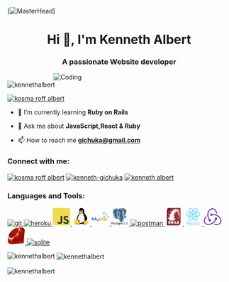 [![MasterHead](https://media0.giphy.com/media/RbDKaczqWovIugyJmW/giphy.gif?cid=790b7611d0441f5d4df794f12d6c199f41bb78f7e3aae6a5&rid=giphy.gif&ct=g)]



<h1 align="center">Hi 👋, I'm Kenneth Albert</h1>
<h3 align="center">A passionate Website developer</h3>
<img align="right" alt="Coding" width="400" src="https://raw.githubusercontent.com/gist/patevs/b007a0e98fb216438d4cbf559fac4166/raw/88f20c9d749d756be63f22b09f3c4ac570bc5101/programming.gif">

<p align="left"> <img src="https://komarev.com/ghpvc/?username=kennethalbert&label=Profile%20views&color=0e75b6&style=flat" alt="kennethalbert" /> </p>

<p align="left"> <a href="https://twitter.com/kosma roff albert" target="blank"><img src="https://img.shields.io/twitter/follow/kosma roff albert?logo=twitter&style=for-the-badge" alt="kosma roff albert" /></a> </p>

- 🌱 I’m currently learning **Ruby on Rails**

- 💬 Ask me about **JavaScript,React & Ruby**

- 📫 How to reach me **gichuka@gmail.com**

<h3 align="left">Connect with me:</h3>
<p align="left">
<a href="https://twitter.com/@RoffAlbert" target="blank"><img align="center" src="https://raw.githubusercontent.com/rahuldkjain/github-profile-readme-generator/master/src/images/icons/Social/twitter.svg" alt="kosma roff albert" height="30" width="40" /></a>
<a href="https://linkedin.com/in/kenneth-gichuka" target="blank"><img align="center" src="https://raw.githubusercontent.com/rahuldkjain/github-profile-readme-generator/master/src/images/icons/Social/linked-in-alt.svg" alt="kenneth-gichuka" height="30" width="40" /></a>
<a href="https://fb.com/Kenneth Albert" target="blank"><img align="center" src="https://raw.githubusercontent.com/rahuldkjain/github-profile-readme-generator/master/src/images/icons/Social/facebook.svg" alt="kenneth albert" height="30" width="40" /></a>
</p>

<h3 align="left">Languages and Tools:</h3>
<p align="left"> <a href="https://git-scm.com/" target="_blank" rel="noreferrer"> <img src="https://www.vectorlogo.zone/logos/git-scm/git-scm-icon.svg" alt="git" width="40" height="40"/> </a> <a href="https://heroku.com" target="_blank" rel="noreferrer"> <img src="https://www.vectorlogo.zone/logos/heroku/heroku-icon.svg" alt="heroku" width="40" height="40"/> </a> <a href="https://developer.mozilla.org/en-US/docs/Web/JavaScript" target="_blank" rel="noreferrer"> <img src="https://raw.githubusercontent.com/devicons/devicon/master/icons/javascript/javascript-original.svg" alt="javascript" width="40" height="40"/> </a> <a href="https://www.linux.org/" target="_blank" rel="noreferrer"> <img src="https://raw.githubusercontent.com/devicons/devicon/master/icons/linux/linux-original.svg" alt="linux" width="40" height="40"/> </a> <a href="https://www.mysql.com/" target="_blank" rel="noreferrer"> <img src="https://raw.githubusercontent.com/devicons/devicon/master/icons/mysql/mysql-original-wordmark.svg" alt="mysql" width="40" height="40"/> </a> <a href="https://www.postgresql.org" target="_blank" rel="noreferrer"> <img src="https://raw.githubusercontent.com/devicons/devicon/master/icons/postgresql/postgresql-original-wordmark.svg" alt="postgresql" width="40" height="40"/> </a> <a href="https://postman.com" target="_blank" rel="noreferrer"> <img src="https://www.vectorlogo.zone/logos/getpostman/getpostman-icon.svg" alt="postman" width="40" height="40"/> </a> <a href="https://rubyonrails.org" target="_blank" rel="noreferrer"> <img src="https://raw.githubusercontent.com/devicons/devicon/master/icons/rails/rails-original-wordmark.svg" alt="rails" width="40" height="40"/> </a> <a href="https://reactjs.org/" target="_blank" rel="noreferrer"> <img src="https://raw.githubusercontent.com/devicons/devicon/master/icons/react/react-original-wordmark.svg" alt="react" width="40" height="40"/> </a> <a href="https://redux.js.org" target="_blank" rel="noreferrer"> <img src="https://raw.githubusercontent.com/devicons/devicon/master/icons/redux/redux-original.svg" alt="redux" width="40" height="40"/> </a> <a href="https://www.ruby-lang.org/en/" target="_blank" rel="noreferrer"> <img src="https://raw.githubusercontent.com/devicons/devicon/master/icons/ruby/ruby-original.svg" alt="ruby" width="40" height="40"/> </a> <a href="https://www.sqlite.org/" target="_blank" rel="noreferrer"> <img src="https://www.vectorlogo.zone/logos/sqlite/sqlite-icon.svg" alt="sqlite" width="40" height="40"/> </a> </p>

<p><img align="left" src="https://github-readme-stats.vercel.app/api/top-langs?username=kennethalbert&show_icons=true&locale=en&layout=compact" alt="kennethalbert" /></p>

<p>&nbsp;<img align="center" src="https://github-readme-stats.vercel.app/api?username=kennethalbert&show_icons=true&locale=en" alt="kennethalbert" /></p>

<p><img align="center" src="https://github-readme-streak-stats.herokuapp.com/?user=kennethalbert&" alt="kennethalbert" /></p>
